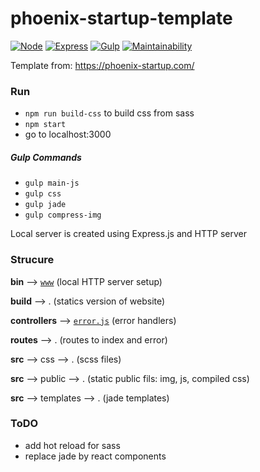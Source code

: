 # phoenix-startup-template

[![Node](https://img.shields.io/badge/node--version-v10.8.0-green.svg?longCache=true&style=flat-square
)](https://nodejs.org/en/)
[![Express](https://img.shields.io/badge/express-4.16.3-yellow.svg?longCache=true&style=flat-square
)](http://expressjs.com/fr/)
[![Gulp](https://img.shields.io/badge/gulp-3.9.1-d4444a.svg?longCache=true&style=flat-square
)](https://gulpjs.com/)
[![Maintainability](https://api.codeclimate.com/v1/badges/711addf5449aca60002c/maintainability)](https://codeclimate.com/github/akinariobi/ph-st-template/maintainability)

Template from: https://phoenix-startup.com/

### Run 

* `npm run build-css` to build css from sass
* `npm start`
* go to localhost:3000
    
##### Gulp Commands

* `gulp main-js`
* `gulp css`
* `gulp jade`
* `gulp compress-img`
    
Local server is created using Express.js and HTTP server

### Strucure 

**bin** --> [`www`][www] (local HTTP server setup)


**build** --> . (statics version of website)


**controllers** --> [`error.js`][error] (error handlers)


**routes** --> . (routes to index and error)


**src** --> css --> . (scss files)

**src** --> public --> . (static public fils: img, js, compiled css)
    
**src** --> templates --> . (jade templates)
    
### ToDO
 * add hot reload for sass 
 * replace jade by react components 
 
 <!-- Relative Links -->
 [error]: ./controllers/error.js
 [www]: ./bin/www

